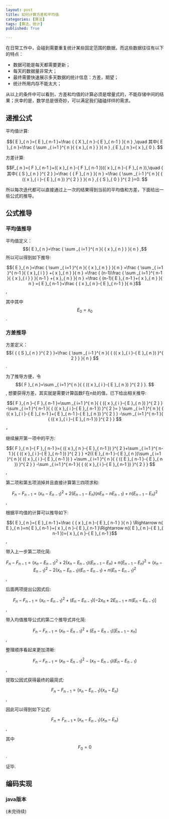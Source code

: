 ```yaml
---
layout: post
title: 如何计算方差和平均值
categories: [算法]
tags: [算法，统计]
published: True

---
```


在日常工作中，会碰到需要重复统计某些固定范围的数据，而这些数据往往有以下的特点：

- 数据可能是每天都需要更新；
- 每天的数据量非常大；
- 最终需要快速展示多天数据的统计信息：方差，期望；
- 统计所用内存不能太大；

从以上的条件中可以看到，方差和均值的计算必须是增量式的，不能存储中间的结果；庆幸的是，数学总是很奇妙，可以满足我们磕磕绊绊的需求。

## 递推公式

平均值计算:

$${ E }_{ n }={ E }_{ n-1 }+\frac { { X }_{ n }-{ E }_{ n-1 } }{ n } ,\quad 其中{ E }_{ n }=\frac { \sum _{ i=1 }^{ n }{ { x }_{ n } }  }{ n } ,{ E }_{ n }={ x }_{ 0 }. $$

方差计算:

$$F_{ n }={ F }_{ n-1 }+({ x }_{ n }-{ F }_{ n-1 })({ x }_{ n }-{ F }_{ n }),\quad { 其中{ { S }_{ n } }^{ 2 } }=\frac { { F }_{ n } }{ n } =\frac { \sum _{ i-1 }^{ n }{ { ({ x }_{ i }-{ E }_{ n }) }^{ 2 } }  }{ n } ,{ { S }_{ 0 } }^{ 2 }=0. $$

所以每次迭代都可以直接通过上一次的结果得到当前的平均值和方差，下面给出一些公式的推导。

## 公式推导

### 平均值推导

平均值定义：$${ E }_{ n }=\frac { \sum _{ i=1 }^{ n }{ { x }_{ n } }  }{ n } ,$$所以可以得到如下推导:

$${ E }_{ n }=\frac { \sum _{ i=1 }^{ n }{ { x }_{ n } }  }{ n } =\frac { \sum _{ i=1 }^{ n-1 }{ { x }_{ i } } +{ x }_{ n } }{ n } =\frac { (n-1)\frac { \sum _{ i=1 }^{ n-1 }{ { x }_{ i } }  }{ n-1 } +{ x }_{ n } }{ n } =\frac { (n-1){ E }_{ n-1 }+{ x }_{ n } }{ n } ={ E }_{ n-1 }+\frac { { x }_{ n }-{ E }_{ n-1 } }{ n }$$,

 其中其中$${ E }_{ 0 }={ x }_{ 0 }$$.

### 方差推导

方差定义： $${ { { S }_{ n } }^{ 2 } }=\frac { \sum _{ i-1 }^{ n }{ { ({ x }_{ i }-{ E }_{ n }) }^{ 2 } }  }{ n } $$.

为了推导方便，令$${ F }_{ n }=\sum _{ i=1 }^{ n }{ { ({ x }_{ i }-{ E }_{ n }) }^{ 2 } }. $$, 想要获得方差，其实就是需要计算函数F在n处的值，已下给出相关推导:

$${ F }_{ n }-{ F }_{ n-1 }=\sum _{ i=1 }^{ n }{ { ({ x }_{ i }-{ E }_{ n }) }^{ 2 } } -\sum _{ i=1 }^{ n-1 }{ { ({ x }_{ i }-{ E }_{ n-1 }) }^{ 2 }= } \sum _{ i=1 }^{ n }{ { ({ x }_{ i }-{ E }_{ n-1 }+{ E }_{ n-1 }-{ E }_{ n }) }^{ 2 } } -\sum _{ i=1 }^{ n-1 }{ { ({ x }_{ i }-{ E }_{ n-1 }) }^{ 2 } } $$，

继续展开第一项中的平方: 

$${ F }_{ n }-{ F }_{ n-1 }={ ({ x }_{ n }-{ E }_{ n-1 }) }^{ 2 }+\sum _{ i=1 }^{ n-1 }{ { ({ x }_{ i }-{ E }_{ n-1 }) }^{ 2 } } +2({ E }_{ n-1 }-{ E }_{ n })\sum _{ i=1 }^{ n }{ ({ x }_{ i }-{ E }_{ n-1 }) } +\sum _{ i=1 }^{ n }{ { ({ E }_{ n-1 }-{ E }_{ n }) }^{ 2 } } -\sum _{ i=1 }^{ n-1 }{ { ({ x }_{ i }-{ E }_{ n-1 }) }^{ 2 } } $$,

第二项和第五项消掉并且直接计算第三四项求和:

$${ F }_{ n }-{ F }_{ n-1 }={ ({ x }_{ n }-{ E }_{ n-1 }) }^{ 2 }+2({ E }_{ n-1 }-{ E }_{ n })({ nE }_{ n }-{ nE }_{ n-1 })+{ n({ E }_{ n-1 }-{ E }_{ n }) }^{ 2 }$$,

根据平均值的计算可以推导如下:

$${ E }_{ n }={ E }_{ n-1 }+\frac { { x }_{ n }-{ E }_{ n-1 } }{ n } \Rightarrow n{ E }_{ n }=n{ E }_{ n-1 }+{ x }_{ n }-{ E }_{ n-1 }\Rightarrow n({ E }_{ n }-{ E }_{ n-1 })={ x }_{ n }-{ E }_{ n-1 }$$,

带入上一步第二项化简:

$${ F }_{ n }-{ F }_{ n-1 }={ ({ x }_{ n }-{ E }_{ n-1 }) }^{ 2 }+2({ x }_{ n }-{ E }_{ n-1 })({ E }_{ n-1 }-{ E }_{ n })+{ n({ E }_{ n-1 }-{ E }_{ n }) }^{ 2 }={ ({ x }_{ n }-{ E }_{ n-1 }) }^{ 2 }-2({ x }_{ n }-{ E }_{ n-1 })({ E }_{ n }-{ E }_{ n-1 })+{ n({ E }_{ n }-{ E }_{ n-1 }) }^{ 2 }$$,

后面两项提出公因式后:

$${ F }_{ n }-{ F }_{ n-1 }={ ({ x }_{ n }-{ E }_{ n-1 }) }^{ 2 }+({ E }_{ n }-{ E }_{ n-1 }){ [-2x }_{ n }+2{ E }_{ n-1 }+n({ E }_{ n }-{ E }_{ n-1 })]$$,

带入均值推导公式的第二个推导式并化简:

$${ F }_{ n }-{ F }_{ n-1 }={ ({ x }_{ n }-{ E }_{ n-1 }) }^{ 2 }+({ E }_{ n }-{ E }_{ n-1 }){ [{ E }_{ n-1 }-x }_{ n }]$$,

整理顺序看起来更加清晰:

$${ F }_{ n }-{ F }_{ n-1 }={ ({ x }_{ n }-{ E }_{ n-1 }) }^{ 2 }-({ x }_{ n }-{ E }_{ n-1 })({ E }_{ n }-{ E }_{ n-1 })$$,

提取公因式获得最终的最简式:

$${ F }_{ n }-{ F }_{ n-1 }=({ x }_{ n }-{ E }_{ n-1 })({ x }_{ n }-{ E }_{ n })$$,

因此可以得到如下公式:

$${ F }_{ n }={ F }_{ n-1 }+({ x }_{ n }-{ E }_{ n-1 })({ x }_{ n }-{ E }_{ n })$$,

其中$${ F }_{ 0 }={ 0 }$$.

证毕.

## 编码实现

### java版本
(未完待续)
